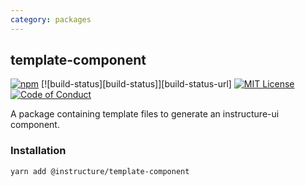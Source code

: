 ```yaml
---
category: packages
---
```


## template-component

[![npm][npm]][npm-url]
[![build-status][build-status]][build-status-url]
[![MIT License][license-badge]][license]
[![Code of Conduct][coc-badge]][coc]

A package containing template files to generate an instructure-ui component.

### Installation

```sh
yarn add @instructure/template-component
```

[npm]: https://img.shields.io/npm/v/@instructure/template-component.svg
[npm-url]: https://npmjs.com/package/@instructure/template-component
[license-badge]: https://img.shields.io/npm/l/instructure-ui.svg?style=flat-square
[license]: https://github.com/instructure/instructure-ui/blob/master/LICENSE
[coc-badge]: https://img.shields.io/badge/code%20of-conduct-ff69b4.svg?style=flat-square
[coc]: https://github.com/instructure/instructure-ui/blob/master/CODE_OF_CONDUCT.md

